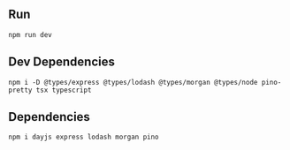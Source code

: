 ## Run

```
npm run dev
```

## Dev Dependencies

```
npm i -D @types/express @types/lodash @types/morgan @types/node pino-pretty tsx typescript
```

## Dependencies

```
npm i dayjs express lodash morgan pino
```
